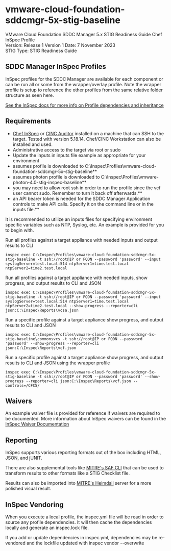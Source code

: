 # vmware-cloud-foundation-sddcmgr-5x-stig-baseline
VMware Cloud Foundation SDDC Manager 5.x STIG Readiness Guide Chef InSpec Profile  
Version: Release 1 Version 1 Date: 7 November 2023  
STIG Type: STIG Readiness Guide

## SDDC Manager InSpec Profiles
InSpec profiles for the SDDC Manager are available for each component or can be run all or some from the wrapper/overlay profile. Note the wrapper profile is setup to reference the other profiles from the same relative folder structure as seen here.  

[See the InSpec docs for more info on Profile dependencies and inheritance](https://www.inspec.io/docs/reference/profiles/)


## Requirements

- [Chef InSpec](https://downloads.chef.io/tools/inspec) or [CINC Auditor](https://cinc.sh/start/auditor/) installed on a machine that can SSH to the target. Tested with version 5.18.14. Chef/CINC Workstation can also be installed and used.
- Administrative access to the target via root or sudo
- Update the inputs in inputs file example as appropriate for your environment
- assumes profile is downloaded to C:\Inspec\Profiles\vmware-cloud-foundation-sddcmgr-5x-stig-baseline**  
- assumes photon profile is downloaded to C:\Inspec\Profiles\vmware-photon-4.0-stig-inspec-baseline**  
- you may need to allow root ssh in order to run the profile since the vcf user cannot sudo. Remember to turn it back off afterwards.**
- an API bearer token is needed for the SDDC Manager Application controls to make API calls. Specify it on the command line or in the inputs file.**  

It is recommended to utilize an inputs files for specifying environment specific variables such as NTP, Syslog, etc. An example is provided for you to begin with.  

Run all profiles against a target appliance with needed inputs and output results to CLI
```
inspec exec C:\Inspec\Profiles\vmware-cloud-foundation-sddcmgr-5x-stig-baseline -t ssh://root@IP or FQDN --password 'password' --input syslogServer=test.local:514 ntpServer1=time.test.local ntpServer2=time2.test.local
```

Run all profiles against a target appliance with needed inputs, show progress, and output results to CLI and JSON
```
inspec exec C:\Inspec\Profiles\vmware-cloud-foundation-sddcmgr-5x-stig-baseline -t ssh://root@IP or FQDN --password 'password' --input syslogServer=test.local:514 ntpServer1=time.test.local ntpServer2=time2.test.local --show-progress --reporter=cli json:C:\Inspec\Reports\vcsa.json
```

Run a specific profile against a target appliance show progress, and output results to CLI and JSON
```
inspec exec C:\Inspec\Profiles\vmware-cloud-foundation-sddcmgr-5x-stig-baseline\commonsvcs -t ssh://root@IP or FQDN --password 'password' --show-progress --reporter=cli json:C:\Inspec\Reports\vcf.json
```

Run a specific profile against a target appliance show progress, and output results to CLI and JSON using the wrapper profile
```
inspec exec C:\Inspec\Profiles\vmware-cloud-foundation-sddcmgr-5x-stig-baseline -t ssh://root@IP or FQDN --password 'password' --show-progress --reporter=cli json:C:\Inspec\Reports\vcf.json --controls=/CFCS/
```

## Waivers
An example waiver file is provided for reference if waivers are required to be documented. More information about InSpec waivers can be found in the [InSpec Waiver Documentation](https://docs.chef.io/inspec/waivers/)  

## Reporting
InSpec supports various reporting formats out of the box including HTML, JSON, and jUNIT.  

There are also supplemental tools like [MITRE's SAF CLI](https://github.com/mitre/saf) that can be used to transform results to other formats like a STIG Checklist file.  

Results can also be imported into [MITRE's Heimdall](https://github.com/mitre/heimdall2) server for a more polished visual result.

## InSpec Vendoring

When you execute a local profile, the inspec.yml file will be read in order to source any profile dependencies. It will then cache the dependencies locally and generate an inspec.lock file.

If you add or update dependencies in inspec.yml, dependencies may be re-vendored and the lockfile updated with inspec vendor --overwrite
